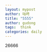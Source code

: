 ```yaml
---
layout: mypost
author: 咕咚
title: "5555"
author: gudong
tags:  think
categories: daily
---
```


26666